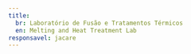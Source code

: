 ```yaml
---
title:
  br: Laboratório de Fusão e Tratamentos Térmicos
  en: Melting and Heat Treatment Lab
responsavel: jacare
---
```

